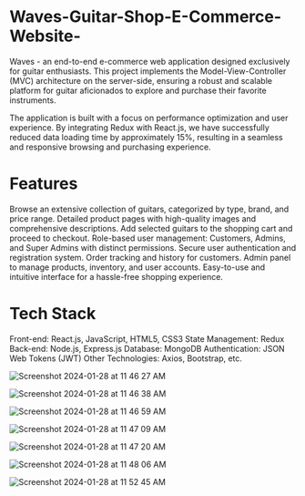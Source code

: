 # Waves-Guitar-Shop-E-Commerce-Website-

Waves - an end-to-end e-commerce web application designed exclusively for guitar enthusiasts. This project implements the Model-View-Controller (MVC) architecture on the server-side, ensuring a robust and scalable platform for guitar aficionados to explore and purchase their favorite instruments.

The application is built with a focus on performance optimization and user experience. By integrating Redux with React.js, we have successfully reduced data loading time by approximately 15%, resulting in a seamless and responsive browsing and purchasing experience.

# Features

Browse an extensive collection of guitars, categorized by type, brand, and price range.
Detailed product pages with high-quality images and comprehensive descriptions.
Add selected guitars to the shopping cart and proceed to checkout.
Role-based user management: Customers, Admins, and Super Admins with distinct permissions.
Secure user authentication and registration system.
Order tracking and history for customers.
Admin panel to manage products, inventory, and user accounts.
Easy-to-use and intuitive interface for a hassle-free shopping experience.

# Tech Stack

Front-end: React.js, JavaScript, HTML5, CSS3
State Management: Redux
Back-end: Node.js, Express.js
Database: MongoDB
Authentication: JSON Web Tokens (JWT)
Other Technologies: Axios, Bootstrap, etc.

![Screenshot 2024-01-28 at 11 46 27 AM](https://github.com/shobhitsinha-A/Waves/assets/64719272/315734f2-5f71-4128-95e0-2155f7811267)

![Screenshot 2024-01-28 at 11 46 38 AM](https://github.com/shobhitsinha-A/Waves/assets/64719272/7e6c39e1-f460-471f-b78f-6721dfe9ed4b)

![Screenshot 2024-01-28 at 11 46 59 AM](https://github.com/shobhitsinha-A/Waves/assets/64719272/51a65d83-a652-48e4-b9d4-d671f1167dc4)

![Screenshot 2024-01-28 at 11 47 09 AM](https://github.com/shobhitsinha-A/Waves/assets/64719272/3ac1cf61-e8cb-47a6-87d6-7842cf1137fa)

![Screenshot 2024-01-28 at 11 47 20 AM](https://github.com/shobhitsinha-A/Waves/assets/64719272/9e731294-bebd-4413-8fde-bc258ecd1252)

![Screenshot 2024-01-28 at 11 48 06 AM](https://github.com/shobhitsinha-A/Waves/assets/64719272/ea641992-74b9-4191-9fec-c11732b8a62b)

![Screenshot 2024-01-28 at 11 52 45 AM](https://github.com/shobhitsinha-A/Waves/assets/64719272/e9046d88-2b40-45b0-8852-4604b01f607f)














